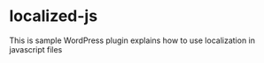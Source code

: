# localized-js
This is sample WordPress plugin explains how to use localization in javascript files
